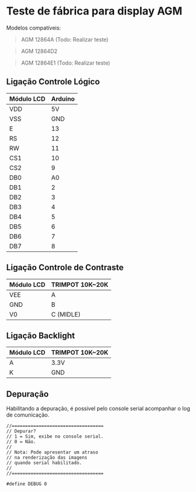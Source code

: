 # Teste de fábrica para display AGM

Modelos compatíveis:
> AGM 12864A (Todo: Realizar teste)

> AGM 12864D2

> AGM 12864E1 (Todo: Realizar teste)

## Ligação Controle Lógico

| Módulo LCD | Arduino |
|------------|---------|
|     VDD    |    5V   |
|     VSS    |   GND   |
|      E     |    13   |
|     RS     |    12   |
|     RW     |    11   |
|     CS1    |    10   |
|     CS2    |    9    |
|     DB0    |    A0   |
|     DB1    |    2    |
|     DB2    |    3    |
|     DB3    |    4    |
|     DB4    |    5    |
|     DB5    |    6    |
|     DB6    |    7    |
|     DB7    |    8    |

## Ligação Controle de Contraste

| Módulo LCD | TRIMPOT 10K~20K |
|------------|-----------------|
|     VEE    |        A        |
|     GND    |        B        |
|     V0     |    C (MIDLE)    |

## Ligação Backlight

| Módulo LCD | TRIMPOT 10K~20K |
|------------|-----------------|
|      A     |       3.3V      |
|      K     |       GND       |

## Depuração

Habilitando a depuração, é possível pelo console serial acompanhar o log de comunicação.
```
//==================================
// Depurar?
// 1 = Sim, exibe no console serial.
// 0 = Não.
//
// Nota: Pode apresentar um atraso
// na renderização das imagens 
// quando serial habilitado.
//
//==================================

#define DEBUG 0
```
